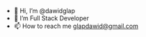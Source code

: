 - 👋 Hi, I’m @dawidglap
- 🌱 I’m Full Stack Developer
- 📫 How to reach me glapdawid@gmail.com

<!---
dawidglap/dawidglap is a ✨ special ✨ repository because its `README.md` (this file) appears on your GitHub profile.
You can click the Preview link to take a look at your changes.
--->
